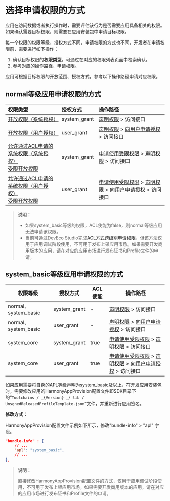 # 选择申请权限的方式

应用在访问数据或者执行操作时，需要评估该行为是否需要应用具备相关的权限。如果确认需要目标权限，则需要在应用安装包中申请目标权限。

每一个权限的权限等级、授权方式不同，申请权限的方式也不同，开发者在申请权限前，需要进行如下操作：

1. 确认目标权限的**权限类型**。可通过在对应的权限列表页面中检索确认。
2. 参考对应的操作路径，申请权限。

应用可根据目标权限的开放范围、授权方式，参考以下操作路径申请对应权限。

## <!--Del-->normal等级<!--DelEnd-->应用申请权限的方式

| 权限类型 | 授权方式 | 操作路径 |
| :-------- | :-------- | :-------- |
| [开放权限（系统授权）](./cj-permissions-for-all.md) | system_grant | [声明权限](./cj-declare-permissions.md) &gt; 访问接口 |
| [开放权限（用户授权）](./cj-permissions-for-all-user.md) | user_grant  | [声明权限](./cj-declare-permissions.md) &gt; [向用户申请授权](./cj-request-user-authorization.md) &gt; 访问接口 |
| <!--Del-->[允许通过ACL申请的系统权限（系统授权）](./cj-permissions-for-system-apps.md)<br><!--DelEnd-->[受限开放权限](./cj-restricted-permissions.md) | system_grant | <!--RP1-->[申请使用受限权限](./cj-declare-permissions-in-acl.md)<!--RP1End--> &gt; [声明权限](./cj-declare-permissions.md) &gt; 访问接口 |
| <!--Del-->[允许通过ACL申请的系统权限（用户授权）](./cj-permissions-for-system-apps-user.md)<br><!--DelEnd-->[受限开放权限](./cj-restricted-permissions.md) | user_grant | <!--RP1-->[申请使用受限权限](./cj-declare-permissions-in-acl.md)<!--RP1End--> &gt; [声明权限](./cj-declare-permissions.md) &gt; [向用户申请授权](./cj-request-user-authorization.md) &gt; 访问接口 |

<!--Del-->
> **说明：**
>
> - 如果system_basic等级的权限，ACL使能为false，则normal等级应用无法申请该权限。
> - 当前可通过DevEco Studio完成[ACL方式跨级别申请权限](https://developer.huawei.com/consumer/cn/doc/harmonyos-guides/ide-signing)，但该方法仅用于应用调试阶段使用，不可用于发布上架应用市场。如果需要开发商用版本的应用，请在对应的应用市场进行发布证书和Profile文件的申请。

## system_basic等级应用申请权限的方式

| 权限等级 | 授权方式 | ACL使能 | 操作路径 |
| -------- | -------- | -------- | -------- |
| normal、system_basic | system_grant | - | [声明权限](./cj-declare-permissions.md) &gt; 访问接口 |
| normal、system_basic | user_grant | - | [声明权限](./cj-declare-permissions.md) &gt; [向用户申请授权](./cj-request-user-authorization.md) &gt; 访问接口 |
| system_core | system_grant | true | [申请使用受限权限](./cj-declare-permissions-in-acl.md) &gt; [声明权限](./cj-declare-permissions.md) &gt; 访问接口 |
| system_core | user_grant | true | [申请使用受限权限](./cj-declare-permissions-in-acl.md) &gt; [声明权限](./cj-declare-permissions.md) &gt; [向用户申请授权](./cj-request-user-authorization.md) &gt; 访问接口 |

如果应用需要将自身的APL等级声明为system_basic及以上，在开发应用安装包时，需要修改应用的HarmonyAppProvision配置文件即SDK目录下的“`Toolchains / _{Version} _/ lib / UnsgnedReleasedProfileTemplate.json`”文件，并重新进行应用签名。

**修改方式：**

HarmonyAppProvision配置文件示例如下所示，修改"bundle-info" &gt; "apl" 字段。

```json
"bundle-info" : {
    // ...
    "apl": "system_basic",
    // ...
},
```

> **说明：**
>
> 直接修改HarmonyAppProvision配置文件的方式，仅用于应用调试阶段使用，不可用于发布上架应用市场。如果需要开发商用版本的应用，请在对应的应用市场进行发布证书和Profile文件的申请。
<!--DelEnd-->
